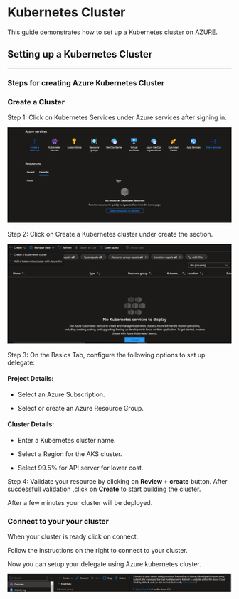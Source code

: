 # Kubernetes Cluster


This guide demonstrates how to set up a Kubernetes cluster on AZURE.
## Setting up a Kubernetes Cluster 
***
### **Steps for creating Azure Kubernetes Cluster** 

### Create a Cluster

Step 1: Click on Kubernetes Services under Azure services after signing in.

![Azure Home Page](/Images/AzureHomePage.PNG)

Step 2: Click on Create a Kubernetes cluster under create the section.

![Azure Cluster Creation](/Images/CreateKubernetesClusterAzure.png)

Step 3:  On the Basics Tab, configure the following options to set up delegate:

#### Project Details:

- Select an Azure Subscription.

- Select or create an Azure Resource Group.

#### Cluster Details:

- Enter a Kubernetes cluster name.

- Select a Region for the AKS cluster.

- Select 99.5% for API server  for lower cost.

Step 4: Validate your resource by clicking on  **Review + create**  button.
After successfull validation ,click on **Create** to start building the cluster.

After a few minutes your cluster will be deployed.

### Connect  to your your cluster

When your cluster is ready click on connect.

Follow the instructions on the right to connect to your cluster.

Now you can setup your delegate using Azure kubernetes cluster.

![image](/Images/ClusterConnectAzure.png)
